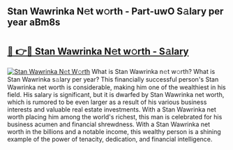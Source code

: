 ## Stan Wawrinka N𝚎t w𝚘rth - Part-uwO S𝚊lary per year aBm8s

# <h2><a href="http://gc0ol3.nevu.top/?p=Stan+Wawrinka">🔗 👉🔴 Stan Wawrinka N𝚎t w𝚘rth - S𝚊lary</a></h2>

[![Stan Wawrinka N𝚎t W𝚘rth](https://i.imgur.com/Oavwk0R.jpeg)](http://gc0ol3.nevu.top/?p=Stan+Wawrinka)
What is Stan Wawrinka n𝚎t w𝚘rth? What is Stan Wawrinka s𝚊lary per year?
This financially successful person's Stan Wawrinka net worth is considerable, making him one of the wealthiest in his field. His salary is significant, but it is dwarfed by Stan Wawrinka net worth, which is rumored to be even larger as a result of his various business interests and valuable real estate investments. With a Stan Wawrinka net worth placing him among the world's richest, this man is celebrated for his business acumen and financial shrewdness. With a Stan Wawrinka net worth in the billions and a notable income, this wealthy person is a shining example of the power of tenacity, dedication, and financial intelligence.

